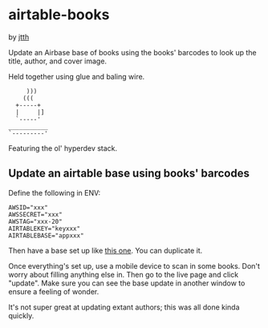 # airtable-books

by [jtth](https://jtth.net)

Update an Airbase base of books using the books' barcodes to look up the title, author, and cover image.

Held together using glue and baling wire.


         )))
        (((
      +-----+
      |     |]
      `-----'   
    ___________
    `---------'

Featuring the ol' hyperdev stack.

## Update an airtable base using books' barcodes

Define the following in ENV:

```
AWSID="xxx"
AWSSECRET="xxx"
AWSTAG="xxx-20"
AIRTABLEKEY="keyxxx"
AIRTABLEBASE="appxxx"
```

Then have a base set up like [this one](https://airtable.com/invite/l?inviteId=invWLlr6ELcvaLmMl&inviteToken=9465ed2b1ed60638b5557e88e84340fd50697b59cecc8b534a6505fd524e1c57). You can duplicate it.

Once everything's set up, use a mobile device to scan in some books. Don't worry about filling anything else in. Then go to the live page and click "update". Make sure you can see the base update in another window to ensure a feeling of wonder.

It's not super great at updating extant authors; this was all done kinda quickly.